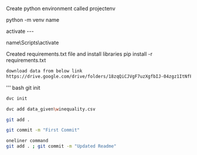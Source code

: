 Create python environment called projectenv

python -m venv name

activate ---

name\Scripts\activate

Created requirements.txt file and install libraries
pip install -r requirements.txt

```bash
download data from below link
https://drive.google.com/drive/folders/18zqQiCJVgF7uzXgfbIJ-04zgz1ItNfF5
```

''' bash
git init

```bash
dvc init
```

```bash
dvc add data_given\winequality.csv
```

```bash
git add .
```

```bash
git commit -m "First Commit"
```

```bash 
oneliner command
git add . ; git commit -m "Updated Readme"
```